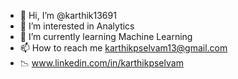 - 👋 Hi, I’m @karthik13691
- 👀 I’m interested in Analytics
- 🌱 I’m currently learning Machine Learning
- 📫 How to reach me karthikpselvam13@gmail.com
- 📉 www.linkedin.com/in/karthikpselvam

<!---
karthik13691/karthik13691 is a ✨ Criminal Data Analyst ✨ repository because its `README.md` (this file) appears on your GitHub profile.
You can click the Preview link to take a look at your changes.
--->

